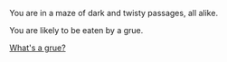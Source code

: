 You are in a maze of dark and twisty passages, all alike.

You are likely to be eaten by a grue.

[What's a grue?](../grue/grue.md)
